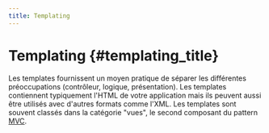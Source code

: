 ```yaml
---
title: Templating
---
```


# Templating {#templating_title}

Les templates fournissent un moyen pratique de séparer les différentes préoccupations (contrôleur, logique, présentation). 
Les templates contiennent typiquement l'HTML de votre application mais ils peuvent aussi être utilisés avec d'autres 
formats comme l'XML. Les templates sont souvent classés dans la catégorie "vues", le second composant du pattern [MVC](pages/Design-Patterns.html#modèlevuecontrôleur).
